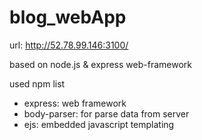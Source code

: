 # blog_webApp

url: http://52.78.99.146:3100/

based on node.js & express web-framework 

used npm list

- express: web framework
- body-parser: for parse data from server
- ejs: embedded javascript templating 
